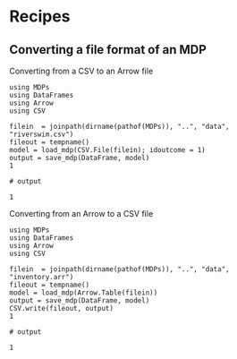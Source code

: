# Recipes

## Converting a file format of an MDP

Converting from a CSV to an Arrow file
```jldoctest
using MDPs
using DataFrames
using Arrow
using CSV

filein  = joinpath(dirname(pathof(MDPs)), "..", "data", "riverswim.csv")
fileout = tempname() 
model = load_mdp(CSV.File(filein); idoutcome = 1)
output = save_mdp(DataFrame, model)
1

# output

1
```	   

Converting from an Arrow to a CSV file
```jldoctest
using MDPs
using DataFrames
using Arrow
using CSV

filein  = joinpath(dirname(pathof(MDPs)), "..", "data", "inventory.arr")
fileout = tempname()
model = load_mdp(Arrow.Table(filein))
output = save_mdp(DataFrame, model)
CSV.write(fileout, output)
1

# output

1
```	   
